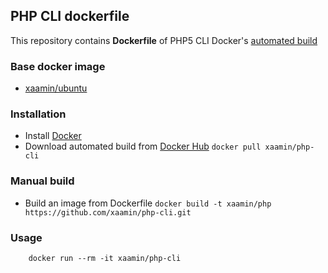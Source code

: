 ## PHP CLI dockerfile
This repository contains **Dockerfile** of PHP5 CLI Docker's [automated build](https://hub.docker.com/r/xaamin/php-cli)

### Base docker image
* [xaamin/ubuntu](https://registry.hub.docker.com/r/xaamin/ubuntu)

### Installation
* Install [Docker](https://www.docker.com)
* Download automated build from [Docker Hub](https://hub.docker.com/r/xaamin/php) `docker pull xaamin/php-cli`

### Manual build
* Build an image from Dockerfile `docker build -t xaamin/php https://github.com/xaamin/php-cli.git`

### Usage
```
	docker run --rm -it xaamin/php-cli
```